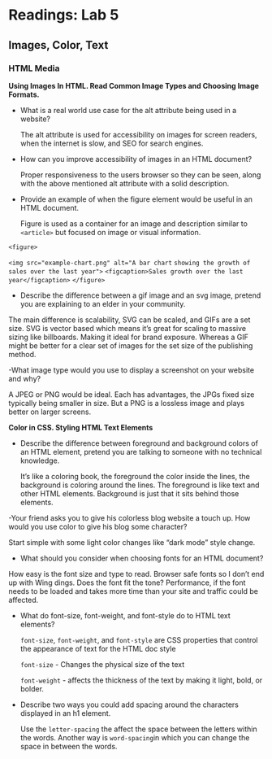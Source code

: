 # Readings: Lab 5

## Images, Color, Text

### HTML Media

**Using Images In HTML. Read Common Image Types and Choosing Image Formats.**

- What is a real world use case for the alt attribute being used in a website?

  The alt attribute is used for accessibility on images for screen readers, when the internet is slow, and SEO for search engines.

- How can you improve accessibility of images in an HTML document?

  Proper responsiveness to the users browser so they can be seen, along with the above mentioned alt attribute with a solid description.

- Provide an example of when the figure element would be useful in an HTML document.

  Figure is used as a container for an image and description similar to `<article>` but focused on image or visual information.

`<figure>`

  `<img src="example-chart.png" alt="A bar chart` 
  `showing the growth of sales over the last year">`
  `<figcaption>Sales growth over the last year</figcaption>`
`</figure>`

- Describe the difference between a gif image and an svg image, pretend you are explaining to an elder in your community.

The main difference is scalability, SVG can be scaled, and GIFs are a set size. SVG is vector based which means it’s great for scaling to massive sizing like billboards. Making it ideal for brand exposure. Whereas a GIF might be better for a clear set of images for the set size of the publishing method.

-What image type would you use to display a screenshot on your website and why?

  A JPEG or PNG would be ideal. Each has advantages, the JPGs fixed size typically being smaller in size. But a PNG is a lossless image and plays better on larger screens.

**Color in CSS. Styling HTML Text Elements**

- Describe the difference between foreground and background colors of an HTML element, pretend you are talking to someone with no technical knowledge.

  It’s like a coloring book, the foreground the color inside the lines, the background is coloring around the lines. The foreground is like text and other HTML elements. Background is just that it sits behind those elements.

-Your friend asks you to give his colorless blog website a touch up. How would you use color to give his blog some character?

  Start simple with some light color changes like “dark mode” style change.

- What should you consider when choosing fonts for an HTML document?

 How easy is the font size and type to read. Browser safe fonts so I don’t end up with Wing dings. Does the font fit the tone? Performance, if the font needs to be loaded and takes more time than your site and traffic could be affected.

- What do font-size, font-weight, and font-style do to HTML text elements?

  `font-size`, `font-weight`, and `font-style` are CSS properties that control the appearance of text for the HTML doc style

  `font-size` - Changes the physical size of the text

  `font-weight` - affects the thickness of the text by making it light, bold, or bolder.

- Describe two ways you could add spacing around the characters displayed in an h1 element.

  Use the `letter-spacing` the affect the space between the letters within the words. Another way is `word-spacing`in which you can change the space in between the words.

